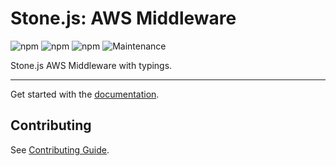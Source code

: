 # Stone.js: AWS Middleware

![npm](https://img.shields.io/npm/l/@stone-js/aws-middleware)
![npm](https://img.shields.io/npm/v/@stone-js/aws-middleware)
![npm](https://img.shields.io/npm/dm/@stone-js/aws-middleware)
![Maintenance](https://img.shields.io/maintenance/yes/2024)

Stone.js AWS Middleware with typings.

---

Get started with the [documentation](https://stonejs.com/cookbook/aws-middleware).


## Contributing

See [Contributing Guide](https://github.com/stonemjs/aws-middleware/blob/main/CONTRIBUTING.md).